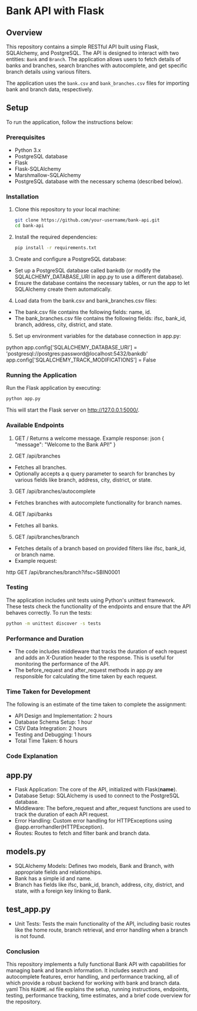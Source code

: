 # Bank API with Flask

## Overview

This repository contains a simple RESTful API built using Flask, SQLAlchemy, and PostgreSQL. The API is designed to interact with two entities: `Bank` and `Branch`. The application allows users to fetch details of banks and branches, search branches with autocomplete, and get specific branch details using various filters.

The application uses the `bank.csv` and `bank_branches.csv` files for importing bank and branch data, respectively.

## Setup

To run the application, follow the instructions below:

### Prerequisites
- Python 3.x
- PostgreSQL database
- Flask
- Flask-SQLAlchemy
- Marshmallow-SQLAlchemy
- PostgreSQL database with the necessary schema (described below).

### Installation

1. Clone this repository to your local machine:
   ```bash
   git clone https://github.com/your-username/bank-api.git
   cd bank-api

2. Install the required dependencies:
    ```bash
    pip install -r requirements.txt

3. Create and configure a PostgreSQL database:
- Set up a PostgreSQL database called bankdb (or modify the SQLALCHEMY_DATABASE_URI in app.py to use a different database).
- Ensure the database contains the necessary tables, or run the app to let SQLAlchemy create them automatically.

4. Load data from the bank.csv and bank_branches.csv files:
- The bank.csv file contains the following fields: name, id.
- The bank_branches.csv file contains the following fields: ifsc, bank_id, branch, address, city, district, and state.

5. Set up environment variables for the database connection in app.py:

python
app.config['SQLALCHEMY_DATABASE_URI'] = 'postgresql://postgres:password@localhost:5432/bankdb'
app.config['SQLALCHEMY_TRACK_MODIFICATIONS'] = False

### Running the Application
Run the Flask application by executing:
   
```bash
python app.py
```
This will start the Flask server on http://127.0.0.1:5000/.

### Available Endpoints

1. GET /
Returns a welcome message.
Example response:
json
{
    "message": "Welcome to the Bank API!"
}

2. GET /api/branches
- Fetches all   branches.
- Optionally accepts a q query parameter to search for branches by various fields like branch, address, city, district, or state.

3. GET /api/branches/autocomplete
- Fetches branches with autocomplete functionality for branch names.

4. GET /api/banks
- Fetches all banks.

5. GET /api/branches/branch
- Fetches details of a branch based on provided filters like ifsc, bank_id, or branch name.
- Example request:

http
GET /api/branches/branch?ifsc=SBIN0001

### Testing
The application includes unit tests using Python's unittest framework. These tests check the functionality of the endpoints and ensure that the API behaves correctly.
To run the tests:
```bash
python -m unittest discover -s tests
```

### Performance and Duration
- The code includes middleware that tracks the duration of each request and adds an X-Duration header to the response. This is useful for monitoring the performance of the API.
- The before_request and after_request methods in app.py are responsible for calculating the time taken by each request.

### Time Taken for Development
The following is an estimate of the time taken to complete the assignment:
- API Design and Implementation: 2 hours
- Database Schema Setup: 1 hour
- CSV Data Integration: 2 hours
- Testing and Debugging: 1 hours
- Total Time Taken: 6 hours

### Code Explanation
## app.py
- Flask Application: The core of the API, initialized with Flask(__name__).
- Database Setup: SQLAlchemy is used to connect to the PostgreSQL database.
- Middleware: The before_request and after_request functions are used to track the duration of each API request.
- Error Handling: Custom error handling for HTTPExceptions using @app.errorhandler(HTTPException).
- Routes: Routes to fetch and filter bank and branch data.

## models.py
- SQLAlchemy Models: Defines two models, Bank and Branch, with appropriate fields and relationships.
- Bank has a simple id and name.
- Branch has fields like ifsc, bank_id, branch, address, city, district, and state, with a foreign key linking to Bank.

## test_app.py
- Unit Tests: Tests the main functionality of the API, including basic routes like the home route, branch retrieval, and error handling when a branch is not found.

### Conclusion
This repository implements a fully functional Bank API with capabilities for managing bank and branch information. It includes search and autocomplete features, error handling, and performance tracking, all of which provide a robust backend for working with bank and branch data.
yaml
This `README.md` file explains the setup, running instructions, endpoints, testing, performance tracking, time estimates, and a brief code overview for the repository.
